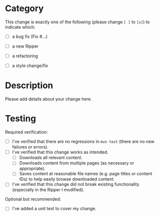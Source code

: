 # Category

This change is exactly one of the following (please change `[ ]` to `[x]`) to indicate which:
* [ ] a bug fix (Fix #...)
* [ ] a new Ripper
* [ ] a refactoring
* [ ] a style change/fix


# Description

Please add details about your change here.


# Testing

Required verification:
* [ ] I've verified that there are no regressions in `mvn test` (there are no new failures or errors).
* [ ] I've verified that this change works as intended.
  * [ ] Downloads all relevant content.
  * [ ] Downloads content from multiple pages (as necessary or appropriate).
  * [ ] Saves content at reasonable file names (e.g. page titles or content IDs) to help easily browse downloaded content.
* [ ] I've verified that this change did not break existing functionality (especially in the Ripper I modified).

Optional but recommended:
* [ ] I've added a unit test to cover my change.
